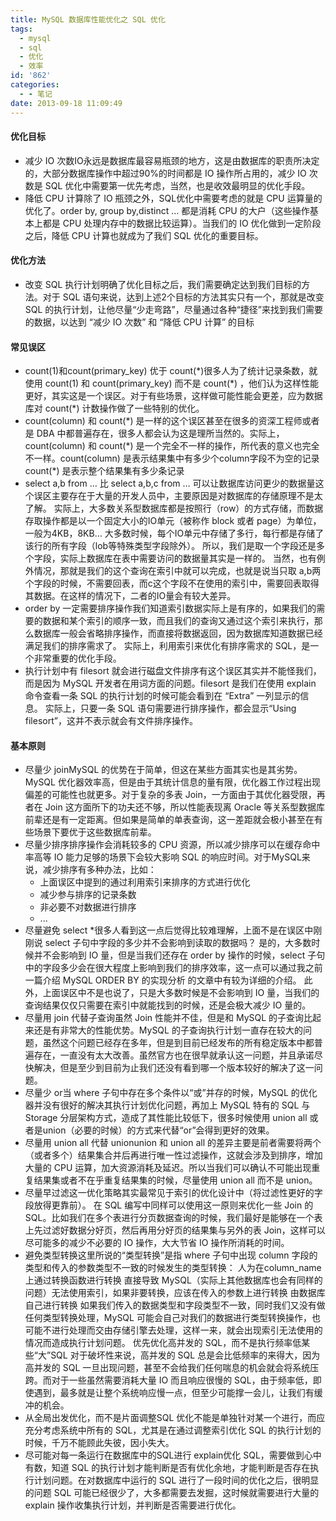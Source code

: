 ```yaml
---
title: MySQL 数据库性能优化之 SQL 优化
tags:
  - mysql
  - sql
  - 优化
  - 效率
id: '862'
categories:
  - - 笔记
date: 2013-09-18 11:09:49
---
```


#### 优化目标

*   减少 IO 次数IO永远是数据库最容易瓶颈的地方，这是由数据库的职责所决定的，大部分数据库操作中超过90%的时间都是 IO 操作所占用的，减少 IO 次数是 SQL 优化中需要第一优先考虑，当然，也是收效最明显的优化手段。
*   降低 CPU 计算除了 IO 瓶颈之外，SQL优化中需要考虑的就是 CPU 运算量的优化了。order by, group by,distinct … 都是消耗 CPU 的大户（这些操作基本上都是 CPU 处理内存中的数据比较运算）。当我们的 IO 优化做到一定阶段之后，降低 CPU 计算也就成为了我们 SQL 优化的重要目标。

#### 优化方法

*   改变 SQL 执行计划明确了优化目标之后，我们需要确定达到我们目标的方法。对于 SQL 语句来说，达到上述2个目标的方法其实只有一个，那就是改变 SQL 的执行计划，让他尽量“少走弯路”，尽量通过各种“捷径”来找到我们需要的数据，以达到 “减少 IO 次数” 和 “降低 CPU 计算” 的目标

#### 常见误区

*   count(1)和count(primary\_key) 优于 count(\*)很多人为了统计记录条数，就使用 count(1) 和 count(primary\_key) 而不是 count(\*) ，他们认为这样性能更好，其实这是一个误区。对于有些场景，这样做可能性能会更差，应为数据库对 count(\*) 计数操作做了一些特别的优化。
*   count(column) 和 count(\*) 是一样的这个误区甚至在很多的资深工程师或者是 DBA 中都普遍存在，很多人都会认为这是理所当然的。实际上，count(column) 和 count(\*) 是一个完全不一样的操作，所代表的意义也完全不一样。count(column) 是表示结果集中有多少个column字段不为空的记录 count(\*) 是表示整个结果集有多少条记录
*   select a,b from … 比 select a,b,c from … 可以让数据库访问更少的数据量这个误区主要存在于大量的开发人员中，主要原因是对数据库的存储原理不是太了解。 实际上，大多数关系型数据库都是按照行（row）的方式存储，而数据存取操作都是以一个固定大小的IO单元（被称作 block 或者 page）为单位，一般为4KB，8KB… 大多数时候，每个IO单元中存储了多行，每行都是存储了该行的所有字段（lob等特殊类型字段除外）。 所以，我们是取一个字段还是多个字段，实际上数据库在表中需要访问的数据量其实是一样的。 当然，也有例外情况，那就是我们的这个查询在索引中就可以完成，也就是说当只取 a,b两个字段的时候，不需要回表，而c这个字段不在使用的索引中，需要回表取得其数据。在这样的情况下，二者的IO量会有较大差异。
*   order by 一定需要排序操作我们知道索引数据实际上是有序的，如果我们的需要的数据和某个索引的顺序一致，而且我们的查询又通过这个索引来执行，那么数据库一般会省略排序操作，而直接将数据返回，因为数据库知道数据已经满足我们的排序需求了。 实际上，利用索引来优化有排序需求的 SQL，是一个非常重要的优化手段。
*   执行计划中有 filesort 就会进行磁盘文件排序有这个误区其实并不能怪我们，而是因为 MySQL 开发者在用词方面的问题。filesort 是我们在使用 explain 命令查看一条 SQL 的执行计划的时候可能会看到在 “Extra” 一列显示的信息。 实际上，只要一条 SQL 语句需要进行排序操作，都会显示“Using filesort”，这并不表示就会有文件排序操作。

#### 基本原则

*   尽量少 joinMySQL 的优势在于简单，但这在某些方面其实也是其劣势。MySQL 优化器效率高，但是由于其统计信息的量有限，优化器工作过程出现偏差的可能性也就更多。对于复杂的多表 Join，一方面由于其优化器受限，再者在 Join 这方面所下的功夫还不够，所以性能表现离 Oracle 等关系型数据库前辈还是有一定距离。但如果是简单的单表查询，这一差距就会极小甚至在有些场景下要优于这些数据库前辈。
*   尽量少排序排序操作会消耗较多的 CPU 资源，所以减少排序可以在缓存命中率高等 IO 能力足够的场景下会较大影响 SQL 的响应时间。对于MySQL来说，减少排序有多种办法，比如：
    *   上面误区中提到的通过利用索引来排序的方式进行优化
    *   减少参与排序的记录条数
    *   非必要不对数据进行排序
    *   ...
*   尽量避免 select \*很多人看到这一点后觉得比较难理解，上面不是在误区中刚刚说 select 子句中字段的多少并不会影响到读取的数据吗？ 是的，大多数时候并不会影响到 IO 量，但是当我们还存在 order by 操作的时候，select 子句中的字段多少会在很大程度上影响到我们的排序效率，这一点可以通过我之前一篇介绍 MySQL ORDER BY 的实现分析 的文章中有较为详细的介绍。 此外，上面误区中不是也说了，只是大多数时候是不会影响到 IO 量，当我们的查询结果仅仅只需要在索引中就能找到的时候，还是会极大减少 IO 量的。
*   尽量用 join 代替子查询虽然 Join 性能并不佳，但是和 MySQL 的子查询比起来还是有非常大的性能优势。MySQL 的子查询执行计划一直存在较大的问题，虽然这个问题已经存在多年，但是到目前已经发布的所有稳定版本中都普遍存在，一直没有太大改善。虽然官方也在很早就承认这一问题，并且承诺尽快解决，但是至少到目前为止我们还没有看到哪一个版本较好的解决了这一问题。
*   尽量少 or当 where 子句中存在多个条件以“或”并存的时候，MySQL 的优化器并没有很好的解决其执行计划优化问题，再加上 MySQL 特有的 SQL 与 Storage 分层架构方式，造成了其性能比较低下，很多时候使用 union all 或者是union（必要的时候）的方式来代替“or”会得到更好的效果。
*   尽量用 union all 代替 unionunion 和 union all 的差异主要是前者需要将两个（或者多个）结果集合并后再进行唯一性过滤操作，这就会涉及到排序，增加大量的 CPU 运算，加大资源消耗及延迟。所以当我们可以确认不可能出现重复结果集或者不在乎重复结果集的时候，尽量使用 union all 而不是 union。
*   尽量早过滤这一优化策略其实最常见于索引的优化设计中（将过滤性更好的字段放得更靠前）。 在 SQL 编写中同样可以使用这一原则来优化一些 Join 的 SQL。比如我们在多个表进行分页数据查询的时候，我们最好是能够在一个表上先过滤好数据分好页，然后再用分好页的结果集与另外的表 Join，这样可以尽可能多的减少不必要的 IO 操作，大大节省 IO 操作所消耗的时间。
*   避免类型转换这里所说的“类型转换”是指 where 子句中出现 column 字段的类型和传入的参数类型不一致的时候发生的类型转换： 人为在column\_name 上通过转换函数进行转换 直接导致 MySQL（实际上其他数据库也会有同样的问题）无法使用索引，如果非要转换，应该在传入的参数上进行转换 由数据库自己进行转换 如果我们传入的数据类型和字段类型不一致，同时我们又没有做任何类型转换处理，MySQL 可能会自己对我们的数据进行类型转换操作，也可能不进行处理而交由存储引擎去处理，这样一来，就会出现索引无法使用的情况而造成执行计划问题。 优先优化高并发的 SQL，而不是执行频率低某些“大”SQL 对于破坏性来说，高并发的 SQL 总是会比低频率的来得大，因为高并发的 SQL 一旦出现问题，甚至不会给我们任何喘息的机会就会将系统压跨。而对于一些虽然需要消耗大量 IO 而且响应很慢的 SQL，由于频率低，即使遇到，最多就是让整个系统响应慢一点，但至少可能撑一会儿，让我们有缓冲的机会。
*   从全局出发优化，而不是片面调整SQL 优化不能是单独针对某一个进行，而应充分考虑系统中所有的 SQL，尤其是在通过调整索引优化 SQL 的执行计划的时候，千万不能顾此失彼，因小失大。
*   尽可能对每一条运行在数据库中的SQL进行 explain优化 SQL，需要做到心中有数，知道 SQL 的执行计划才能判断是否有优化余地，才能判断是否存在执行计划问题。在对数据库中运行的 SQL 进行了一段时间的优化之后，很明显的问题 SQL 可能已经很少了，大多都需要去发掘，这时候就需要进行大量的 explain 操作收集执行计划，并判断是否需要进行优化。